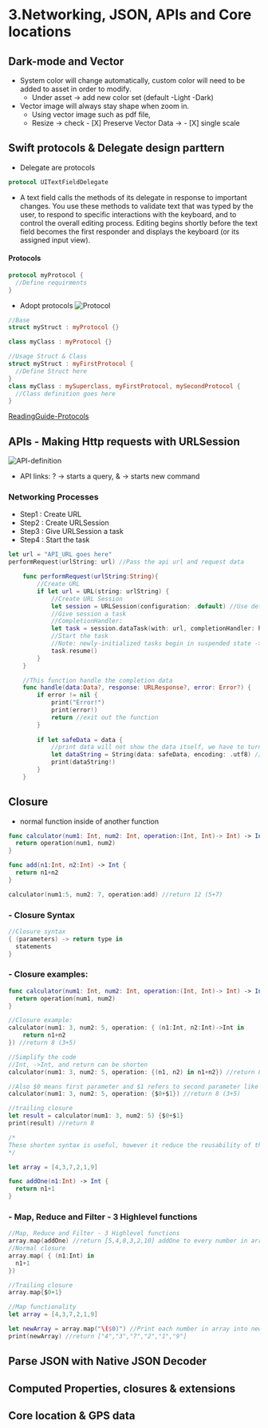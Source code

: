 # 3.Networking, JSON, APIs and Core locations

## Dark-mode and Vector 
- System color will change automatically, custom color will need to be added to asset in order to modify. 
  - Under asset -> add new color set (default -Light -Dark)
- Vector image will always stay shape when zoom in. 
  - Using vector image such as pdf file, 
  - Resize -> check - [X] Preserve Vector Data -> - [X] single scale
  
## Swift protocols & Delegate design parttern
- Delegate are protocols
```Swift 
protocol UITextFieldDelegate
```
- A text field calls the methods of its delegate in response to important changes. You use these methods to validate text that was typed by the user, to respond to specific interactions with the keyboard, and to control the overall editing process. Editing begins shortly before the text field becomes the first responder and displays the keyboard (or its assigned input view).

#### Protocols
```Swift
protocol myProtocol {
  //Define requirments 
}
```
- Adopt protocols 
![Protocol](https://github.com/NeoKokuxz/iOS13-Swift-5/blob/master/3.Networking%2C%20JSON%2C%20APIs%20and%20Core%20locations/protocol_example.png)
```Swift 
//Base
struct myStruct : myProtocol {}

class myClass : myProtocol {}

//Usage Struct & Class
struct myStruct : myFirstProtocol {
  //Define Struct here
}
class myClass : mySuperclass, myFirstProtocol, mySecondProtocol {
  //Class definition goes here
}
```
[ReadingGuide-Protocols](https://docs.swift.org/swift-book/LanguageGuide/Protocols.html)
  
## APIs - Making Http requests with URLSession

![API-definition](https://github.com/NeoKokuxz/iOS13-Swift-5/blob/master/3.Networking%2C%20JSON%2C%20APIs%20and%20Core%20locations/APIs-Def.png)

- API links: ? -> starts a query, & -> starts new command 

### Networking Processes 
  - Step1 : Create URL
  - Step2 : Create URLSession
  - Step3 : Give URLSession a task
  - Step4 : Start the task
```Swift
let url = "API_URL goes here"
performRequest(urlString: url) //Pass the api url and request data
```
```Swift
    func performRequest(urlString:String){
        //Create URL
        if let url = URL(string: urlString) {
            //Create URL Session
            let session = URLSession(configuration: .default) //Use default configuration
            //Give session a task
            //CompletionHandler:
            let task = session.dataTask(with: url, completionHandler: handle(data:response:error:)) //Return URLSessionDataTask
            //Start the task
            //Note: newly-initialized tasks begin in suspended state -> use func resume()
            task.resume()
        }
    }
```
```Swift
    //This function handle the completion data
    func handle(data:Data?, response: URLResponse?, error: Error?) {
        if error != nil {
            print("Error!")
            print(error!)
            return //exit out the function
        }
        
        if let safeData = data {
            //print data will not show the data itself, we have to turn it into string
            let dataString = String(data: safeData, encoding: .utf8) //utf8 is standard encoding on web
            print(dataString!)
        }
    }
```

## Closure
- normal function inside of another function
```Swift 
func calculator(num1: Int, num2: Int, operation:(Int, Int)-> Int) -> Int {
  return operation(num1, num2)
}

func add(n1:Int, n2:Int) -> Int {
  return n1+n2
}

calculator(num1:5, num2: 7, operation:add) //return 12 (5+7)
```
### - Closure Syntax
```Swift 
//Closure syntax
{ (parameters) -> return type in
  statements
}
```

### - Closure examples:
```Swift
func calculator(num1: Int, num2: Int, operation:(Int, Int)-> Int) -> Int {
  return operation(num1, num2)
}

//Closure example:
calculator(num1: 3, num2: 5, operation: { (n1:Int, n2:Int)->Int in 
    return n1+n2
}) //return 8 (3+5)

//Simplify the code
//Int, ->Int, and return can be shorten
calculator(num1: 3, num2: 5, operation: {(n1, n2) in n1+n2}) //return 8 (3+5)

//Also $0 means first parameter and $1 refers to second parameter like n1, n2
calculator(num1: 3, num2: 5, operation: {$0+$1}) //return 8 (3+5)

//trailing closure
let result = calculator(num1: 3, num2: 5) {$0+$1}
print(result) //return 8

/*
These shorten syntax is useful, however it reduce the reusability of the code
*/
```

```Swift
let array = [4,3,7,2,1,9]

func addOne(n1:Int) -> Int {
  return n1+1
}
```
### - Map, Reduce and Filter - 3 Highlevel functions
```Swift
//Map, Reduce and Filter - 3 Highlevel functions
array.map(addOne) //return [5,4,8,3,2,10] addOne to every number in array
//Normal closure
array.map( { (n1:Int) in
  n1+1
})

//Trailing closure
array.map{$0+1}
```

```Swift
//Map functionality
let array = [4,3,7,2,1,9]

let newArray = array.map("\($0)") //Print each number in array into newArray as String
print(newArray) //return ["4","3","7","2","1","9"]
```

## Parse JSON with Native JSON Decoder

## Computed Properties, closures & extensions

## Core location & GPS data

